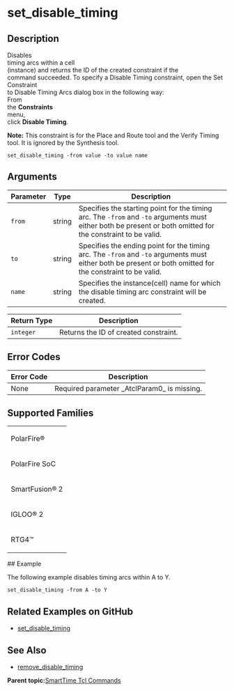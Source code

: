 # set\_disable\_timing

## Description

Disables<br /> timing arcs within a cell<br /> \(instance\) and returns the ID of the created constraint if the<br /> command succeeded. To specify a Disable Timing constraint, open the Set Constraint<br /> to Disable Timing Arcs dialog box in the following way:<br /> From<br /> the **Constraints**<br /> menu,<br /> click **Disable Timing**.<br />

**Note:** This constraint is for the Place and Route tool and the Verify Timing tool. It is ignored by the Synthesis tool.

```
set_disable_timing -from value -to value name
```

## Arguments

|Parameter|Type|Description|
|---------|----|-----------|
|`from`|string|Specifies the starting point for the timing arc. The `-from` and `-to` arguments must either both be present or both omitted for the constraint to be valid.|
|`to`|string|Specifies the ending point for the timing arc. The `-from` and `-to` arguments must either both be present or both omitted for the constraint to be valid.|
|`name`|string|Specifies the instance\(cell\) name for which the disable timing arc constraint will be created.|

|Return Type|Description|
|-----------|-----------|
|`integer`|Returns the ID of created constraint.|

## Error Codes

|Error Code|Description|
|----------|-----------|
|None|Required parameter \_AtclParam0\_ is missing.|

## Supported Families

<table id="GUID-56F9E300-6CAB-48D0-9D92-B4EC8F62D904"><tbody><tr><td>

PolarFire®

</td></tr><tr><td>

PolarFire SoC

</td></tr><tr><td>

SmartFusion® 2

</td></tr><tr><td>

IGLOO® 2

</td></tr><tr><td>

RTG4™

</td></tr></tbody>
</table>## Example

The following example disables timing arcs within A to Y.

```
set_disable_timing -from A -to Y
```

## Related Examples on GitHub

-   [set\_disable\_timing](https://github.com/MicrochipTech/Libero-SoC-Design-Suite-Tcl-Examples/tree/basic_tcl_examples/SmartTime/set_disable_timing)

## See Also

-   [remove\_disable\_timing](GUID-682FA165-B1C2-4054-BBF1-DD35C37E8134.md)

**Parent topic:**[SmartTime Tcl Commands](GUID-96623DD0-9D90-4AFA-90C3-B2BAEEE15670.md)

